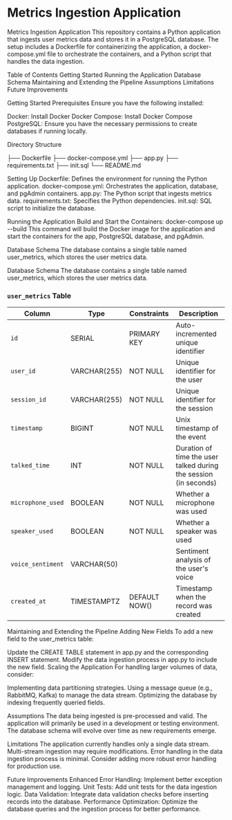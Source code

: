 # Metrics Ingestion Application

Metrics Ingestion Application
This repository contains a Python application that ingests user metrics data and stores it in a PostgreSQL database. The setup includes a Dockerfile for containerizing the application, a docker-compose.yml file to orchestrate the containers, and a Python script that handles the data ingestion.

Table of Contents
Getting Started
Running the Application
Database Schema
Maintaining and Extending the Pipeline
Assumptions
Limitations
Future Improvements

Getting Started
Prerequisites
Ensure you have the following installed:

Docker: Install Docker
Docker Compose: Install Docker Compose
PostgreSQL: Ensure you have the necessary permissions to create databases if running locally.

Directory Structure

├── Dockerfile
├── docker-compose.yml
├── app.py
├── requirements.txt
├── init.sql
└── README.md

Setting Up
Dockerfile: Defines the environment for running the Python application.
docker-compose.yml: Orchestrates the application, database, and pgAdmin containers.
app.py: The Python script that ingests metrics data.
requirements.txt: Specifies the Python dependencies.
init.sql: SQL script to initialize the database.

Running the Application
Build and Start the Containers:
docker-compose up --build
This command will build the Docker image for the application and start the containers for the app, PostgreSQL database, and pgAdmin.

Database Schema
The database contains a single table named user_metrics, which stores the user metrics data.

Database Schema
The database contains a single table named user_metrics, which stores the user metrics data.

### `user_metrics` Table

| Column            | Type           | Constraints                            | Description                                             |
|-------------------|----------------|----------------------------------------|---------------------------------------------------------|
| `id`              | SERIAL         | PRIMARY KEY                            | Auto-incremented unique identifier                      |
| `user_id`         | VARCHAR(255)   | NOT NULL                               | Unique identifier for the user                          |
| `session_id`      | VARCHAR(255)   | NOT NULL                               | Unique identifier for the session                       |
| `timestamp`       | BIGINT         | NOT NULL                               | Unix timestamp of the event                             |
| `talked_time`     | INT            | NOT NULL                               | Duration of time the user talked during the session (in seconds) |
| `microphone_used` | BOOLEAN        | NOT NULL                               | Whether a microphone was used                           |
| `speaker_used`    | BOOLEAN        | NOT NULL                               | Whether a speaker was used                              |
| `voice_sentiment` | VARCHAR(50)    |                                        | Sentiment analysis of the user's voice                  |
| `created_at`      | TIMESTAMPTZ    | DEFAULT NOW()                          | Timestamp when the record was created                   |

Maintaining and Extending the Pipeline
Adding New Fields
To add a new field to the user_metrics table:

Update the CREATE TABLE statement in app.py and the corresponding INSERT statement.
Modify the data ingestion process in app.py to include the new field.
Scaling the Application
For handling larger volumes of data, consider:

Implementing data partitioning strategies.
Using a message queue (e.g., RabbitMQ, Kafka) to manage the data stream.
Optimizing the database by indexing frequently queried fields.

Assumptions
The data being ingested is pre-processed and valid.
The application will primarily be used in a development or testing environment.
The database schema will evolve over time as new requirements emerge.

Limitations
The application currently handles only a single data stream. Multi-stream ingestion may require modifications.
Error handling in the data ingestion process is minimal. Consider adding more robust error handling for production use.

Future Improvements
Enhanced Error Handling: Implement better exception management and logging.
Unit Tests: Add unit tests for the data ingestion logic.
Data Validation: Integrate data validation checks before inserting records into the database.
Performance Optimization: Optimize the database queries and the ingestion process for better performance.
